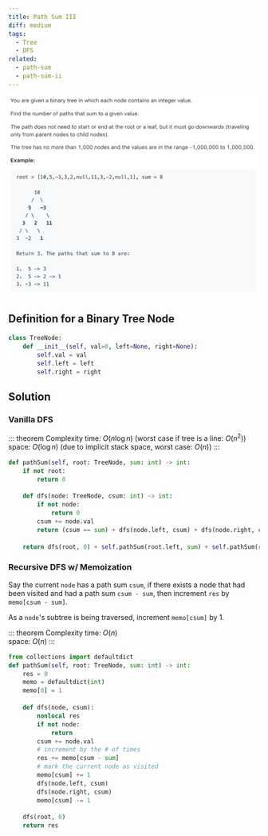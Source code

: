 ```yaml
---
title: Path Sum III
diff: medium
tags:
  - Tree
  - DFS
related:
  - path-sum
  - path-sum-ii
---
```


<img class="medium-zoom" src="/algo/path-sum-iii.png" alt="https://leetcode.com/problems/path-sum-iii">

## Definition for a Binary Tree Node

```py
class TreeNode:
    def __init__(self, val=0, left=None, right=None):
        self.val = val
        self.left = left
        self.right = right
```

## Solution

### Vanilla DFS

::: theorem Complexity
time: $O(n\log n)$ (worst case if tree is a line: $O(n^2)$)  
space: $O(\log n)$ (due to implicit stack space, worst case: $O(n)$)
:::

```py
def pathSum(self, root: TreeNode, sum: int) -> int:
    if not root:
        return 0

    def dfs(node: TreeNode, csum: int) -> int:
        if not node:
            return 0
        csum += node.val
        return (csum == sum) + dfs(node.left, csum) + dfs(node.right, csum)

    return dfs(root, 0) + self.pathSum(root.left, sum) + self.pathSum(root.right, sum)
```

### Recursive DFS w/ Memoization

Say the current `node` has a path sum `csum`, if there exists a node that had been visited and had a path sum `csum - sum`, then increment `res` by `memo[csum - sum]`.

As a `node`'s subtree is being traversed, increment `memo[csum]` by $1$.

::: theorem Complexity
time: $O(n)$  
space: $O(n)$
:::

```py
from collections import defaultdict
def pathSum(self, root: TreeNode, sum: int) -> int:
    res = 0
    memo = defaultdict(int)
    memo[0] = 1

    def dfs(node, csum):
        nonlocal res
        if not node:
            return
        csum += node.val
        # increment by the # of times
        res += memo[csum - sum]
        # mark the current node as visited
        memo[csum] += 1
        dfs(node.left, csum)
        dfs(node.right, csum)
        memo[csum] -= 1

    dfs(root, 0)
    return res
```

